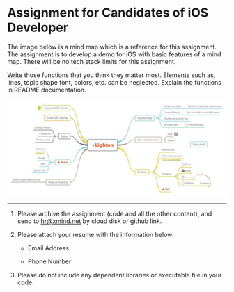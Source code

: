 # Assignment for Candidates of iOS Developer

The image below is a mind map which is a reference for this assignment. The assignment is to develop a demo for iOS with basic features of a mind map. There will be no tech stack limits for this assignment.

Write those functions that you think they matter most. Elements such as, lines, topic shape font, colors, etc. can be neglected. Explain the functions in README documentation.

![Sample](sample_en.jpg)

---

1. Please archive the assignment (code and all the other content), and send to hr@xmind.net by cloud disk or github link.
2. Please attach your resume with the information below:

   - Email Address

   - Phone Number

3. Please do not include any dependent libraries or executable file in your code.